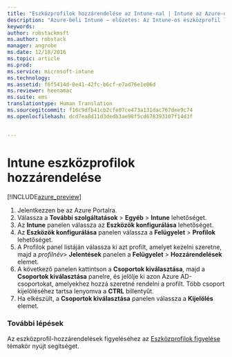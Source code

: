 ```yaml
---
title: "Eszközprofilok hozzárendelése az Intune-nal | Intune az Azure-on – előzetes | Microsoft Docs"
description: "Azure-beli Intune – előzetes: Az Intune-os eszközprofil létrehozását követően ebből a témakörből megtudhatja, hogyan tudja azt eszközökhöz hozzárendelni."
keywords: 
author: robstackmsft
ms.author: robstack
manager: angrobe
ms.date: 12/18/2016
ms.topic: article
ms.prod: 
ms.service: microsoft-intune
ms.technology: 
ms.assetid: f6f5414d-0e41-42fc-b6cf-e7ad76e1e06d
ms.reviewer: heenamac
ms.suite: ems
translationtype: Human Translation
ms.sourcegitcommit: f16c9dfb41cb2cfe07ce473a131dac767dee9c74
ms.openlocfilehash: dcd7ea8d11d3dedb3ae98f5cd678393107f14d3f


---
```


# <a name="how-to-assign-intune-device-profiles"></a>Intune eszközprofilok hozzárendelése

[!INCLUDE[azure_preview](../includes/azure_preview.md)]


1. Jelentkezzen be az Azure Portalra.
2. Válassza a **További szolgáltatások** > **Egyéb** > **Intune** lehetőséget.
3. Az **Intune** panelen válassza az **Eszközök konfigurálása** lehetőséget.
1. Az **Eszközök konfigurálása** panelen válassza a **Felügyelet** > **Profilok** lehetőséget.
2. A Profilok panel listáján válassza ki azt profilt, amelyet kezelni szeretne, majd a *profilnév*> **Jelentések** panelen a **Felügyelet** > **Hozzárendelések** elemet.
3. A következő panelen kattintson a **Csoportok kiválasztása**, majd a **Csoportok kiválasztása** panelre, és jelölje ki azon Azure AD-csoportokat, amelyekhez hozzá szeretné rendelni a profilt. Több csoport kijelöléséhez tartsa lenyomva a **CTRL** billentyűt.
4. Ha elkészült, a **Csoportok kiválasztása** panelen válassza a **Kijelölés** elemet.

### <a name="next-steps"></a>További lépések
Az eszközprofil-hozzárendelések figyeléséhez az [Eszközprofilok figyelése](how-to-monitor-device-profiles.md) témakör nyújt segítséget.



<!--HONumber=Feb17_HO1-->


